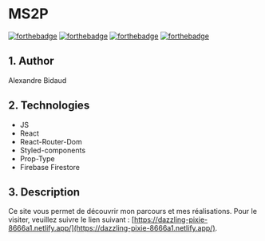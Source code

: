 # MS2P 
[![forthebadge](https://alxbdo.github.io/RHDatePicker/src/img/made-with-react.svg)](https://forthebadge.com) 
[![forthebadge](https://alxbdo.github.io/BidaudAlexandre_14_08022022/src/assets/use-firestore.svg)](https://forthebadge.com) 
[![forthebadge](https://alxbdo.github.io/BidaudAlexandre_14_08022022/src/assets/use-prop-type.svg)](https://forthebadge.com) 
[![forthebadge](https://alxbdo.github.io/BidaudAlexandre_14_08022022/src/assets/use-styled-components.svg)](https://forthebadge.com) 


## 1. Author

Alexandre Bidaud


## 2. Technologies

- JS 
- React 
- React-Router-Dom 
- Styled-components 
- Prop-Type 
- Firebase Firestore 


## 3. Description 

Ce site vous permet de découvrir mon parcours et mes réalisations. Pour le visiter, veuillez suivre le lien suivant : 
[https://dazzling-pixie-8666a1.netlify.app/](https://dazzling-pixie-8666a1.netlify.app/).

